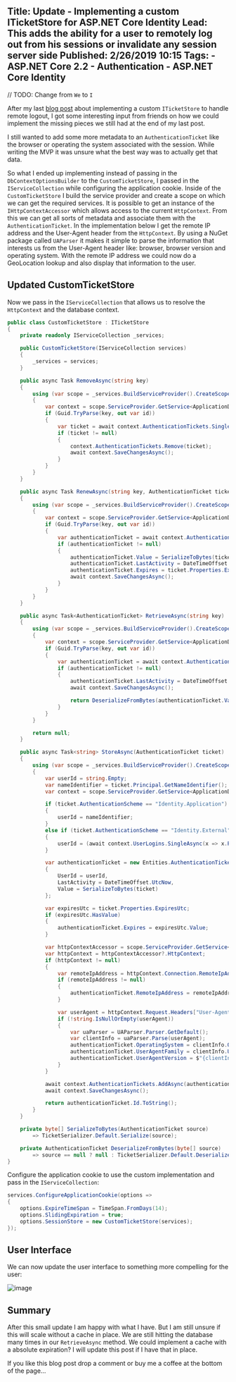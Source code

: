 Title: Update - Implementing a custom ITicketStore for ASP.NET Core Identity
Lead: This adds the ability for a user to remotely log out from his sessions or invalidate any session server side
Published: 2/26/2019 10:15
Tags: 
    - ASP.NET Core 2.2
    - Authentication
    - ASP.NET Core Identity
---

// TODO: Change from `We` to `I`

After my last [blog post](https://ml-software.ch/posts/implementing-a-custom-iticketstore-for-asp-net-core-identity) about implementing a custom `ITicketStore` to handle remote logout, I got some interesting input from friends on how we could implement the missing pieces we still had at the end of my last post.

I still wanted to add some more metadata to an `AuthenticationTicket` like the browser or operating the system associated with the session. While writing the MVP it was unsure what the best way was to actually get that data.

So what I ended up implementing instead of passing in the `DbContextOptionsBuilder` to the `CustomTicketStore`, I passed in the `IServiceCollection` while configuring the application cookie. Inside of the `CustomTicketStore` I build the service provider and create a scope on which we can get the required services. It is possible to get an instance of the `IHttpContextAccessor` which allows access to the current `HttpContext`. From this we can get all sorts of metadata and associate them with the `AuthenticationTicket`. In the implementation below I get the remote IP address and the User-Agent header from the `HttpContext`. By using a NuGet package called `UAParser` it makes it simple to parse the information that interests us from the User-Agent header like: browser, browser version and operating system. With the remote IP address we could now do a GeoLocation lookup and also display that information to the user.

## Updated CustomTicketStore

Now we pass in the `IServiceCollection` that allows us to resolve the `HttpContext` and the database context.

```csharp
public class CustomTicketStore : ITicketStore
{
    private readonly IServiceCollection _services;

    public CustomTicketStore(IServiceCollection services)
    {
        _services = services;
    }

    public async Task RemoveAsync(string key)
    {
        using (var scope = _services.BuildServiceProvider().CreateScope())
        {
            var context = scope.ServiceProvider.GetService<ApplicationDbContext>();
            if (Guid.TryParse(key, out var id))
            {
                var ticket = await context.AuthenticationTickets.SingleOrDefaultAsync(x => x.Id == id);
                if (ticket != null)
                {
                    context.AuthenticationTickets.Remove(ticket);
                    await context.SaveChangesAsync();
                }
            }
        }
    }

    public async Task RenewAsync(string key, AuthenticationTicket ticket)
    {
        using (var scope = _services.BuildServiceProvider().CreateScope())
        {
            var context = scope.ServiceProvider.GetService<ApplicationDbContext>();
            if (Guid.TryParse(key, out var id))
            {
                var authenticationTicket = await context.AuthenticationTickets.FindAsync(id);
                if (authenticationTicket != null)
                {
                    authenticationTicket.Value = SerializeToBytes(ticket);
                    authenticationTicket.LastActivity = DateTimeOffset.UtcNow;
                    authenticationTicket.Expires = ticket.Properties.ExpiresUtc;
                    await context.SaveChangesAsync();
                }
            }
        }
    }

    public async Task<AuthenticationTicket> RetrieveAsync(string key)
    {
        using (var scope = _services.BuildServiceProvider().CreateScope())
        {
            var context = scope.ServiceProvider.GetService<ApplicationDbContext>();
            if (Guid.TryParse(key, out var id))
            {
                var authenticationTicket = await context.AuthenticationTickets.FindAsync(id);
                if (authenticationTicket != null)
                {
                    authenticationTicket.LastActivity = DateTimeOffset.UtcNow;
                    await context.SaveChangesAsync();

                    return DeserializeFromBytes(authenticationTicket.Value);
                }
            }
        }

        return null;
    }

    public async Task<string> StoreAsync(AuthenticationTicket ticket)
    {
        using (var scope = _services.BuildServiceProvider().CreateScope())
        {
            var userId = string.Empty;
            var nameIdentifier = ticket.Principal.GetNameIdentifier();
            var context = scope.ServiceProvider.GetService<ApplicationDbContext>();

            if (ticket.AuthenticationScheme == "Identity.Application")
            {
                userId = nameIdentifier;
            }
            else if (ticket.AuthenticationScheme == "Identity.External")
            {
                userId = (await context.UserLogins.SingleAsync(x => x.ProviderKey == nameIdentifier)).UserId;
            }

            var authenticationTicket = new Entities.AuthenticationTicket()
            {
                UserId = userId,
                LastActivity = DateTimeOffset.UtcNow,
                Value = SerializeToBytes(ticket)
            };

            var expiresUtc = ticket.Properties.ExpiresUtc;
            if (expiresUtc.HasValue)
            {
                authenticationTicket.Expires = expiresUtc.Value;
            }

            var httpContextAccessor = scope.ServiceProvider.GetService<IHttpContextAccessor>();
            var httpContext = httpContextAccessor?.HttpContext;
            if (httpContext != null)
            {
                var remoteIpAddress = httpContext.Connection.RemoteIpAddress;
                if (remoteIpAddress != null)
                {
                    authenticationTicket.RemoteIpAddress = remoteIpAddress.ToString();
                }

                var userAgent = httpContext.Request.Headers["User-Agent"];
                if (!string.IsNullOrEmpty(userAgent))
                {
                    var uaParser = UAParser.Parser.GetDefault();
                    var clientInfo = uaParser.Parse(userAgent);
                    authenticationTicket.OperatingSystem = clientInfo.OS.ToString();
                    authenticationTicket.UserAgentFamily = clientInfo.UserAgent.Family;
                    authenticationTicket.UserAgentVersion = $"{clientInfo.UserAgent.Major}.{clientInfo.UserAgent.Minor}.{clientInfo.UserAgent.Patch}";
                }
            }

            await context.AuthenticationTickets.AddAsync(authenticationTicket);
            await context.SaveChangesAsync();

            return authenticationTicket.Id.ToString();
        }
    }

    private byte[] SerializeToBytes(AuthenticationTicket source)
        => TicketSerializer.Default.Serialize(source);

    private AuthenticationTicket DeserializeFromBytes(byte[] source)
        => source == null ? null : TicketSerializer.Default.Deserialize(source);
}
```

Configure the application cookie to use the custom implementation and pass in the `IServiceCollection`:

```csharp
services.ConfigureApplicationCookie(options =>
{
    options.ExpireTimeSpan = TimeSpan.FromDays(14);
    options.SlidingExpiration = true;
    options.SessionStore = new CustomTicketStore(services);
});
```

## User Interface

We can now update the user interface to something more compelling for the user:

![image](/posts/images/UpdatedSessionList.png)

## Summary

After this small update I am happy with what I have. But I am still unsure if this will scale without a cache in place. We are still hitting the database many times in our `RetrieveAsync` method. We could implement a cache with a absolute expiration? I will update this post if I have that in place.

If you like this blog post drop a comment or buy me a coffee at the bottom of the page...
